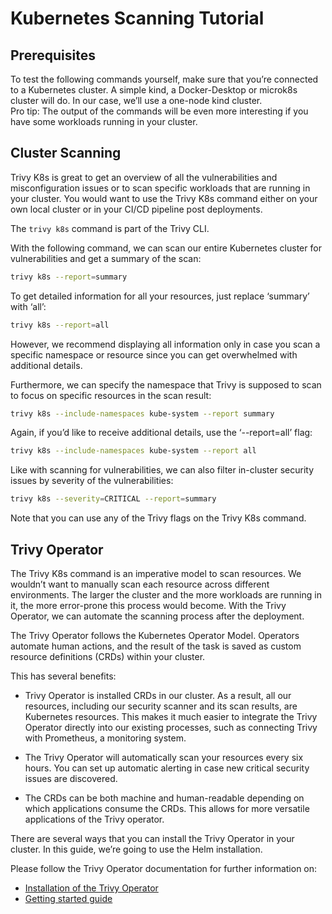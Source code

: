 # Kubernetes Scanning Tutorial

## Prerequisites

To test the following commands yourself, make sure that you’re connected to a Kubernetes cluster. A simple kind, a Docker-Desktop or microk8s cluster will do. In our case, we’ll use a one-node kind cluster.  
Pro tip: The output of the commands will be even more interesting if you have some workloads running in your cluster.

## Cluster Scanning

Trivy K8s is great to get an overview of all the vulnerabilities and misconfiguration issues or to scan specific workloads that are running in your cluster. You would want to use the Trivy K8s command either on your own local cluster or in your CI/CD pipeline post deployments.  

The `trivy k8s` command is part of the Trivy CLI.

With the following command, we can scan our entire Kubernetes cluster for vulnerabilities and get a summary of the scan:

```sh
trivy k8s --report=summary
```

To get detailed information for all your resources, just replace ‘summary’ with ‘all’: 

```sh
trivy k8s --report=all
```

However, we recommend displaying all information only in case you scan a specific namespace or resource since you can get overwhelmed with additional details. 

Furthermore, we can specify the namespace that Trivy is supposed to scan to focus on specific resources in the scan result: 

```sh
trivy k8s --include-namespaces kube-system --report summary
```

Again, if you’d like to receive additional details, use the ‘--report=all’ flag: 

```sh
trivy k8s --include-namespaces kube-system --report all
```

Like with scanning for vulnerabilities, we can also filter in-cluster security issues by severity of the vulnerabilities: 

```sh
trivy k8s --severity=CRITICAL --report=summary
```

Note that you can use any of the Trivy flags on the Trivy K8s command. 

## Trivy Operator

The Trivy K8s command is an imperative model to scan resources. We wouldn’t want to manually scan each resource across different environments. The larger the cluster and the more workloads are running in it, the more error-prone this process would become. With the Trivy Operator, we can automate the scanning process after the deployment.  

The Trivy Operator follows the Kubernetes Operator Model. Operators automate human actions, and the result of the task is saved as custom resource definitions (CRDs) within your cluster. 

This has several benefits: 

- Trivy Operator is installed CRDs in our cluster. As a result, all our resources, including our security scanner and its scan results, are Kubernetes resources. This makes it much easier to integrate the Trivy Operator directly into our existing processes, such as connecting Trivy with Prometheus, a monitoring system. 

- The Trivy Operator will automatically scan your resources every six hours. You can set up automatic alerting in case new critical security issues are discovered. 

- The CRDs can be both machine and human-readable depending on which applications consume the CRDs. This allows for more versatile applications of the Trivy operator. 

There are several ways that you can install the Trivy Operator in your cluster. In this guide, we’re going to use the Helm installation.

Please follow the Trivy Operator documentation for further information on:

- [Installation of the Trivy Operator](https://aquasecurity.github.io/trivy-operator/latest/getting-started/installation/)
- [Getting started guide](https://aquasecurity.github.io/trivy-operator/latest/getting-started/quick-start/)